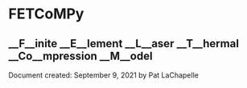 # FETCoMPy
## __F__inite __E__lement __L__aser __T__hermal __Co__mpression __M__odel

Document created: September 9, 2021 by Pat LaChapelle